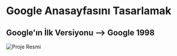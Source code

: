 # Google Anasayfasını Tasarlamak

## Google'ın İlk Versiyonu --> Google 1998

![Proje Resmi](images/Google.jpeg)